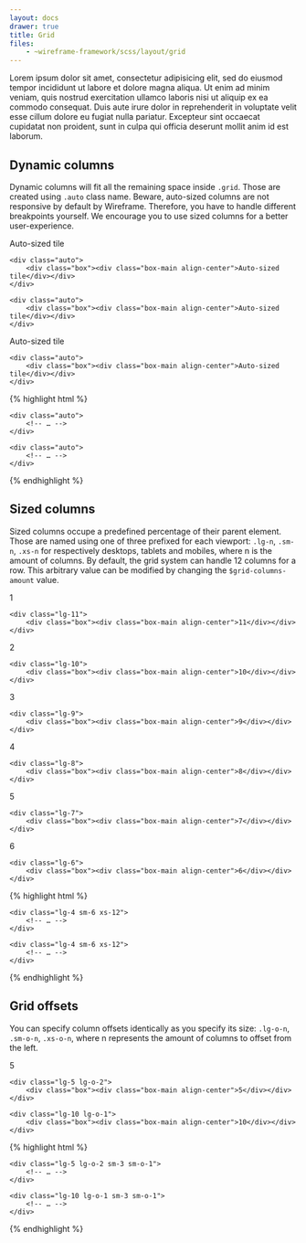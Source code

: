 ```yaml
---
layout: docs
drawer: true
title: Grid
files:
    - ~wireframe-framework/scss/layout/grid
---
```


Lorem ipsum dolor sit amet, consectetur adipisicing elit, sed do eiusmod tempor incididunt ut labore et dolore magna aliqua. Ut enim ad minim veniam, quis nostrud exercitation ullamco laboris nisi ut aliquip ex ea commodo consequat. Duis aute irure dolor in reprehenderit in voluptate velit esse cillum dolore eu fugiat nulla pariatur. Excepteur sint occaecat cupidatat non proident, sunt in culpa qui officia deserunt mollit anim id est laborum.

## Dynamic columns

Dynamic columns will fit all the remaining space inside `.grid`. Those are created using `.auto` class name. Beware, auto-sized columns are not responsive by default by Wireframe. Therefore, you have to handle different breakpoints yourself. We encourage you to use sized columns for a better user-experience.

<div class="grid prototype-grid-vertical">
    <div class="auto">
        <div class="box"><div class="box-main align-center">Auto-sized tile</div></div>
    </div>

    <div class="auto">
        <div class="box"><div class="box-main align-center">Auto-sized tile</div></div>
    </div>

    <div class="auto">
        <div class="box"><div class="box-main align-center">Auto-sized tile</div></div>
    </div>
</div>

<div class="grid prototype-grid-vertical">
    <div class="auto">
        <div class="box"><div class="box-main align-center">Auto-sized tile</div></div>
    </div>

    <div class="auto">
        <div class="box"><div class="box-main align-center">Auto-sized tile</div></div>
    </div>
</div>

{% highlight html %}
<div class="grid">
    <div class="auto">
        <!-- … -->
    </div>

    <div class="auto">
        <!-- … -->
    </div>

    <div class="auto">
        <!-- … -->
    </div>
</div>
{% endhighlight %}

## Sized columns

Sized columns occupe a predefined percentage of their parent element. Those are named using one of three prefixed for each viewport: `.lg-n`, `.sm-n`, `.xs-n` for respectively desktops, tablets and mobiles, where n is the amount of columns. By default, the grid system can handle 12 columns for a row. This arbitrary value can be modified by changing the `$grid-columns-amount` value.

<div class="grid prototype-grid-vertical">
    <div class="lg-1">
        <div class="box"><div class="box-main align-center">1</div></div>
    </div>

    <div class="lg-11">
        <div class="box"><div class="box-main align-center">11</div></div>
    </div>
</div>

<div class="grid prototype-grid-vertical">
    <div class="lg-2">
        <div class="box"><div class="box-main align-center">2</div></div>
    </div>

    <div class="lg-10">
        <div class="box"><div class="box-main align-center">10</div></div>
    </div>
</div>

<div class="grid prototype-grid-vertical">
    <div class="lg-3">
        <div class="box"><div class="box-main align-center">3</div></div>
    </div>

    <div class="lg-9">
        <div class="box"><div class="box-main align-center">9</div></div>
    </div>
</div>

<div class="grid prototype-grid-vertical">
    <div class="lg-4">
        <div class="box"><div class="box-main align-center">4</div></div>
    </div>

    <div class="lg-8">
        <div class="box"><div class="box-main align-center">8</div></div>
    </div>
</div>

<div class="grid prototype-grid-vertical">
    <div class="lg-5">
        <div class="box"><div class="box-main align-center">5</div></div>
    </div>

    <div class="lg-7">
        <div class="box"><div class="box-main align-center">7</div></div>
    </div>
</div>

<div class="grid prototype-grid-vertical">
    <div class="lg-6">
        <div class="box"><div class="box-main align-center">6</div></div>
    </div>

    <div class="lg-6">
        <div class="box"><div class="box-main align-center">6</div></div>
    </div>
</div>

{% highlight html %}
<div class="grid">
    <div class="lg-4 sm-6 xs-12">
        <!-- … -->
    </div>

    <div class="lg-4 sm-6 xs-12">
        <!-- … -->
    </div>

    <div class="lg-4 sm-6 xs-12">
        <!-- … -->
    </div>
</div>
{% endhighlight %}

## Grid offsets

You can specify column offsets identically as you specify its size: `.lg-o-n`, `.sm-o-n`, `.xs-o-n`, where n represents the amount of columns to offset from the left.

<div class="grid prototype-grid-vertical">
    <div class="lg-5">
        <div class="box"><div class="box-main align-center">5</div></div>
    </div>

    <div class="lg-5 lg-o-2">
        <div class="box"><div class="box-main align-center">5</div></div>
    </div>

    <div class="lg-10 lg-o-1">
        <div class="box"><div class="box-main align-center">10</div></div>
    </div>
</div>

{% highlight html %}
<div class="grid">
    <div class="lg-5 sm-3 sm-o-1">
        <!-- … -->
    </div>

    <div class="lg-5 lg-o-2 sm-3 sm-o-1">
        <!-- … -->
    </div>

    <div class="lg-10 lg-o-1 sm-3 sm-o-1">
        <!-- … -->
    </div>
</div>
{% endhighlight %}
